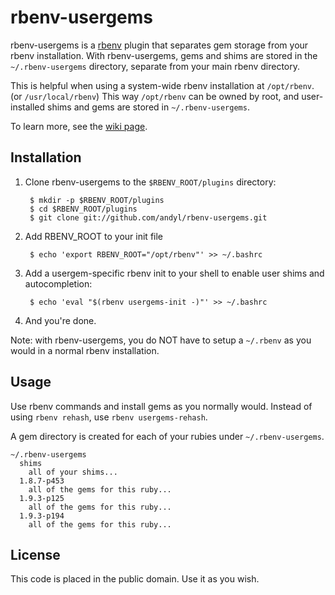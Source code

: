 # rbenv-usergems

rbenv-usergems is a [rbenv][rbenv] plugin that separates gem storage from 
your rbenv installation.  With rbenv-usergems, gems and shims are stored 
in the `~/.rbenv-usergems` directory, separate from your main rbenv directory.

This is helpful when using a system-wide rbenv installation at `/opt/rbenv`. 
(or `/usr/local/rbenv`)  This way `/opt/rbenv` can be owned by root, and 
user-installed shims and gems are stored in `~/.rbenv-usergems`.

To learn more, see the [wiki page](https://github.com/andyl/rbenv-usergems/wiki).

## Installation

1. Clone rbenv-usergems to the `$RBENV_ROOT/plugins` directory:

        $ mkdir -p $RBENV_ROOT/plugins
        $ cd $RBENV_ROOT/plugins
        $ git clone git://github.com/andyl/rbenv-usergems.git

2. Add RBENV_ROOT to your init file

        $ echo 'export RBENV_ROOT="/opt/rbenv"' >> ~/.bashrc

3. Add a usergem-specific rbenv init to your shell to enable user shims and autocompletion:

        $ echo 'eval "$(rbenv usergems-init -)"' >> ~/.bashrc

4. And you're done.

Note: with rbenv-usergems, you do NOT have to setup a `~/.rbenv` as you would in a normal 
rbenv installation.

## Usage

Use rbenv commands and install gems as you normally would.  Instead of using `rbenv rehash`,
use `rbenv usergems-rehash`.

A gem directory is created for each of your rubies under `~/.rbenv-usergems`.

    ~/.rbenv-usergems
      shims
        all of your shims...
      1.8.7-p453
        all of the gems for this ruby...
      1.9.3-p125
        all of the gems for this ruby...
      1.9.3-p194
        all of the gems for this ruby...

## License

This code is placed in the public domain.  Use it as you wish. 

[rbenv]: http://github.com/sstephenson/rbenv
